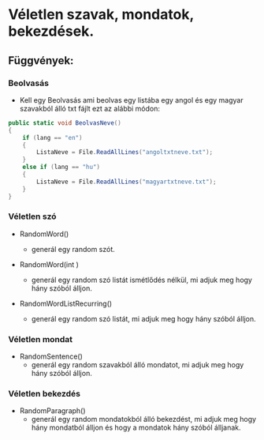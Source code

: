 ﻿# Véletlen szavak, mondatok, bekezdések.
## Függvények:

### Beolvasás
- Kell egy Beolvasás ami beolvas egy listába egy angol és egy magyar szavakból álló txt fájlt ezt az alábbi módon:
~~~csharp
public static void BeolvasNeve()
{
    if (lang == "en")
    {
        ListaNeve = File.ReadAllLines("angoltxtneve.txt");
    }
    else if (lang == "hu")
    {
        ListaNeve = File.ReadAllLines("magyartxtneve.txt");
    }
}
~~~

### Véletlen szó
- RandomWord()
    - generál egy random szót.

- RandomWord(int )
    - generál egy random szó listát ismétlődés nélkül, mi adjuk meg hogy hány szóból álljon.

- RandomWordListRecurring()
    - generál egy random szó listát, mi adjuk meg hogy hány szóból álljon.

### Véletlen mondat
- RandomSentence()
    - generál egy random szavakból álló mondatot, mi adjuk meg hogy hány szóból álljon.

### Véletlen bekezdés
- RandomParagraph()
    - generál egy random mondatokból álló bekezdést, mi adjuk meg hogy hány mondatból álljon és hogy a mondatok hány szóból álljanak.